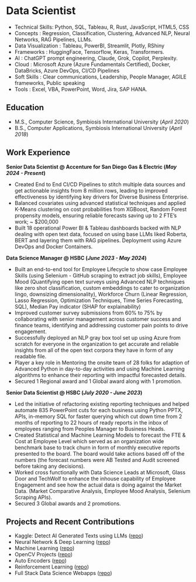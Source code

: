 # Data Scientist
- Technical Skills: Python, SQL, Tableau, R, Rust, JavaScript, HTML5, CSS
- Concepts : Regression, Classification, Clustering, Advanced NLP, Neural Networks, RAG Pipelines, LLMs.
- Data Visualization : Tableau, PowerBI, Streamlit, Plotly, RShiny
- Frameworks : HuggingFace, Tensorflow, Keras, Transformers.
- AI : ChatGPT prompt engineering, Claude, Grok, Copilot, Perplexity.
- Cloud : Microsoft Azure (Azure Fundamentals Certified), Docker, DataBricks, Azure DevOps, CI/CD Pipelines
- Soft Skills : Clear communications, Leadership, People Manager, AGILE frameworks, Public speaking
- Tools : Excel, VBA, PowerPoint, Word, Jira, SAP HANA.


## Education
- M.S., Computer Science, Symbiosis International University (_April 2020_)
- B.S., Computer Applications, Symbiosis International University (_April 2018_)


## Work Experience
**Senior Data Scientist @ Accenture for San Diego Gas & Electric (_May 2024 - Present_)**
- Created End to End CI/CD Pipelines to stitch multiple data sources and get actionable insights from 8 million rows, leading to improved effectiveness by identifying key drivers for Diverse Business Enterprise.
- Balanced covariates using advanced statistical techniques and applied K-Means clustering on cost probabilities from XGBoost, Random Forest propensity models, ensuring reliable forecasts saving up to 2 FTE’s work; ~ $200,000
- Built 18 operational Power BI & Tableau dashboards backed with NLP dealing with open text data, focused on using base LLMs liked Roberta, BERT and layering them with RAG pipelines. Deployment using Azure DevOps and Docker Containers.

**Data Science Manager @ HSBC (_June 2023 - May 2024_)**
- Built an end-to-end tool for Employee Lifecycle to show case Employee Skills (using Selenium - GitHub scraping to extract job skills), Employee Mood (Quantifying open text surveys using Advanced NLP techniques like zero shot classification, custom embeddings to cater to organization lingo, downsizing dimensionality), Workforce Churn (Linear Regression, Lasso Regression, Optimization Techniques, Time Series Forecasting, SQL), Median Pay indicator (SHAP for explainability)
- Improved customer survey submissions from 60% to 75% by collaborating with senior management across customer success and finance teams, identifying and addressing customer pain points to drive engagement.
- Successfully deployed an NLP gray box tool set up using Azure from scratch for everyone in the organization to get accurate and reliable insights from all of the open text corpora they have in form of any readable file.
- Player a key role in Mentoring the onsite team of 28 folks for adaption of Advanced Python in day-to-day activities and using Machine Learning algorithms to enhance their reporting with impactful forecasted details.
- Secured 1 Regional award and 1 Global award along with 1 promotion.

**Senior Data Scientist @ HSBC (_July 2020 - June 2023_)**
- Led the initiative of refactoring existing reporting techniques and helped automate 835 PowerPoint cuts for each business using Python PPTX, APIs, in-memory SQL for faster querying which cut down time from 2 months of reporting to 22 hours of ready reports in the inbox of employees ranging from Peoples Manager to Business Heads.
- Created Statistical and Machine Learning Models to forecast the FTE & Cost at Employee Level which served as an organization wide benchmark base to track churn in form of monthly executive reports presented to the board. The board would take actions based off of the numbers (the forecast numbers were AB Tested and Audit screened before taking any decisions).
- Worked cross functionally with Data Science Leads at Microsoft, Glass Door and TechWolf to enhance the inhouse capability of Employee Engagement and see how the actual data is doing against the Market Data. (Market Comparative Analysis, Employee Mood Analysis, Selenium Scraping APIs).
- Secured 3 Global awards and 2 promotions.


## Projects and Recent Contributions
- Kaggle: Detect AI Generated Texts using LLMs ([repo](https://github.com/tejashinde/detect-ai-llm))
- Neural Network & Deep Learning ([repo](https://github.com/tejashinde/data-science-academy-portfolio/tree/main/Deep%20Learning))
- Machine Learning ([repo](https://github.com/tejashinde/data-science-academy-portfolio/tree/main/Machine%20Learning))
- OpenCV Projects ([repo](https://github.com/tejashinde/data-science-academy-portfolio/tree/main/Open%20CV))
- Auto Encoders ([repo](https://github.com/tejashinde/data-science-academy-portfolio/tree/main/AutoEncoders))
- Reinforcement Learning ([repo](https://github.com/tejashinde/data-science-academy-portfolio/tree/main/Reinforcement%20Learning))
- Full Stack Data Science Webapps ([repo](https://github.com/tejashinde/data-science-academy-portfolio/tree/main/Streamlit%20Web%20Apps))


